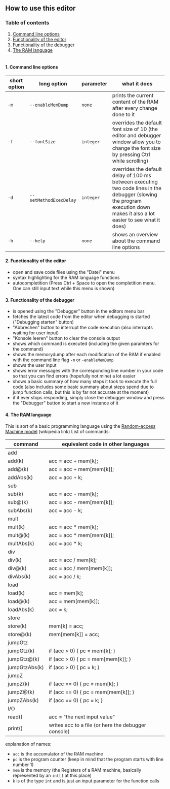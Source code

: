 ## How to use this editor
### Table of contents
1. [Command line options](#1-command-line-options)
2. [Functionality of the editor](#2-functionality-of-the-editor)
3. [Functionality of the debugger](#3-functionality-of-the-debugger)
4. [The RAM language](#4-the-ram-language)
<br><br>




#### 1. Command line options

| short option | long option | parameter | what it does |
|--------------|-------------|-----------|--------------|
| `-m` | `--enableMemDump` | `none` | prints the current content of the RAM after every change done to it |
| `-f` | `--fontSize` | `integer` | overrides the default font size of 10 (the editor and debugger window allow you to change the font size by pressing Ctrl while scrolling) |
| `-d` | `--setMethodExecDelay` | `integer` | overrides the default delay of 100 ms between executing two code lines in the debugger (slowing the program execution down makes it also a lot easier to see what it does) |
| `-h` | `--help` | `none` | shows an overview about the command line options |

#### 2. Functionality of the editor
- open and save code files using the "Datei" menu
- syntax highlighting for the RAM language functions
- autocompletition (Press Ctrl + Space to open the completition menu. One can still input text while this menu is shown)

#### 3. Functionality of the debugger
- is opened using the "Debugger" button in the editors menu bar
- fetches the latest code from the editor when debugging is started ("Debugging starten" button)
- "Abbrechen" button to interrupt the code execution (also interrupts waiting for user input)
- "Konsole leeren" button to clear the console output
- shows which command is executed (including the given paramters for the command)
- shows the memorydump after each modification of the RAM if enabled with the command line flag `-m` or `-enableMemDump`
- shows the user input
- shows error messages with the corresponding line number in your code so that you can find errors (hopefully not mine) a lot easier
- shows a basic summary of how many steps it took to execute the full code (also includes some basic summary about steps spend due to jump function calls, but this is by far not accurate at the moment)
- if it ever stops responding, simply close the debugger window and press the "Debugger" button to start a new instance of it

#### 4. The RAM language
This is sort of a basic programming language using the [Random-access Machine model](https://en.wikipedia.org/wiki/Random-access_machine) (wikipedia link)
List of commands:

| command | equivalent code in other languages |
|---------|------------------------------------|
| add |  |
| add(k) | acc = acc + mem[k]; |
| add@(k) | acc = acc + mem[mem[k]]; |
| addAbs(k) | acc = acc + k; |
| sub |  |
| sub(k) | acc = acc - mem[k]; |
| sub@(k) | acc = acc - mem[mem[k]]; |
| subAbs(k) | acc = acc - k; |
| mult |  |
| mult(k) | acc = acc * mem[k]; |
| mult@(k) | acc = acc * mem[mem[k]]; |
| multAbs(k) | acc = acc * k; |
| div |  |
| div(k) | acc = acc / mem[k]; |
| div@(k) | acc = acc / mem[mem[k]]; |
| divAbs(k) | acc = acc / k; |
| load |  |
| load(k) | acc = mem[k]; |
| load@(k) | acc = mem[mem[k]]; |
| loadAbs(k) | acc = k; |
| store |  |
| store(k) | mem[k] = acc; |
| store@(k) | mem[mem[k]] = acc; |
| jumpGtz |  |
| jumpGtz(k) | if (acc > 0) { pc = mem[k]; } |
| jumpGtz@(k) | if (acc > 0) { pc = mem[mem[k]]; } |
| jumpGtzAbs(k) | if (acc > 0) { pc = k; } |
| jumpZ |  |
| jumpZ(k) | if (acc == 0) { pc = mem[k]; } |
| jumpZ@(k) | if (acc == 0) { pc = mem[mem[k]]; } |
| jumpZAbs(k) | if (acc == 0) { pc = k; } |
| I/O |  |
| read() | acc = "the next input value" |
| print() | writes acc to a file (or here the debugger console) |

explanation of names:
- `acc` is the accumulator of the RAM machine
- `pc` is the program counter (keep in mind that the program starts with line number 1)
- `mem` is the memory (the Registers of a RAM machine, basically represented by an `int[]` at this place)
- `k` is of the type `int` and is just an input parameter for the function calls
